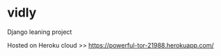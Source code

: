 # vidly
 Django leaning project
 
 Hosted on Heroku cloud >> https://powerful-tor-21988.herokuapp.com/
